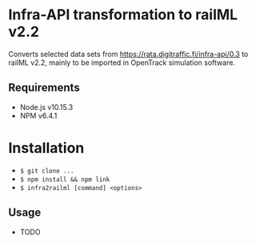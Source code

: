 # Infra-API transformation to railML v2.2

Converts selected data sets from https://rata.digitraffic.fi/infra-api/0.3 to railML v2.2, mainly to be imported in OpenTrack simulation software.

## Requirements

- Node.js v10.15.3
- NPM v6.4.1

# Installation

- `$ git clone ...`
- `$ npm install && npm link`
- `$ infra2railml [command] <options>`

## Usage

- TODO
